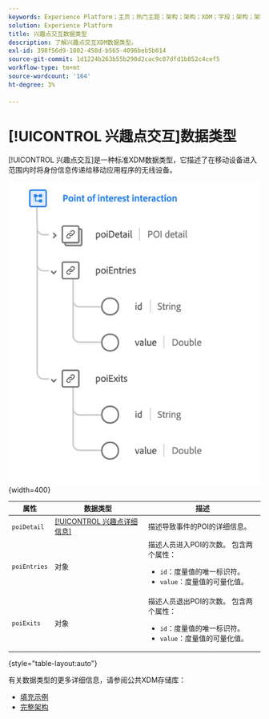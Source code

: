 ```yaml
---
keywords: Experience Platform；主页；热门主题；架构；架构；XDM；字段；架构；架构；POI；交互；兴趣点；兴趣点；数据类型；数据类型；
solution: Experience Platform
title: 兴趣点交互数据类型
description: 了解兴趣点交互XDM数据类型。
exl-id: 398f56d9-1802-458d-b565-4096beb5b014
source-git-commit: 1d1224b263b55b290d2cac9c07dfd1b852c4cef5
workflow-type: tm+mt
source-wordcount: '164'
ht-degree: 3%

---
```


# [!UICONTROL 兴趣点交互]数据类型

[!UICONTROL 兴趣点交互]是一种标准XDM数据类型，它描述了在移动设备进入范围内时将身份信息传递给移动应用程序的无线设备。

![](../images/data-types/poi-interaction.png){width=400}

| 属性 | 数据类型 | 描述 |
| --- | --- | --- |
| `poiDetail` | [[!UICONTROL 兴趣点详细信息]](./poi-details.md) | 描述导致事件的POI的详细信息。 |
| `poiEntries` | 对象 | 描述人员进入POI的次数。 包含两个属性： <ul><li>`id`：度量值的唯一标识符。</li><li>`value`：度量值的可量化值。</li></ul> |
| `poiExits` | 对象 | 描述人员退出POI的次数。 包含两个属性： <ul><li>`id`：度量值的唯一标识符。</li><li>`value`：度量值的可量化值。</li></ul> |

{style="table-layout:auto"}

有关数据类型的更多详细信息，请参阅公共XDM存储库：

* [填充示例](https://github.com/adobe/xdm/blob/master/components/datatypes/deprecated/poi-interaction.example.1.json)
* [完整架构](https://github.com/adobe/xdm/blob/master/components/datatypes/deprecated/poi-interaction.schema.json)
